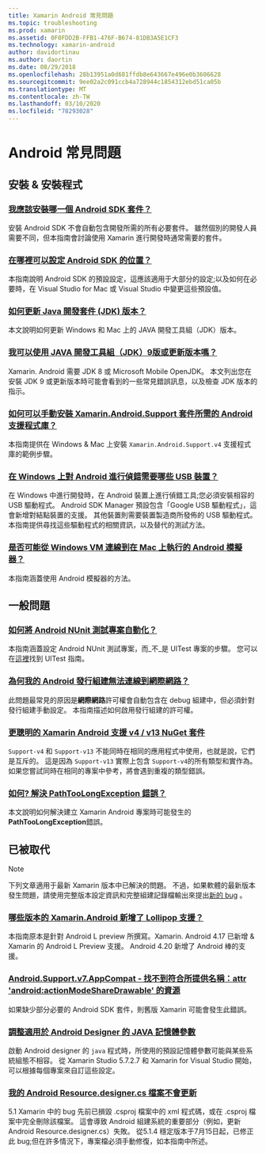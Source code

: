 ```yaml
---
title: Xamarin Android 常見問題
ms.topic: troubleshooting
ms.prod: xamarin
ms.assetid: 0F0FDD2B-FFB1-476F-B674-81DB3A5E1CF3
ms.technology: xamarin-android
author: davidortinau
ms.author: daortin
ms.date: 08/29/2018
ms.openlocfilehash: 28b13951a0d681ffdb8e643667e496e0b3606628
ms.sourcegitcommit: 9ee02a2c091ccb4a728944c1854312ebd51ca05b
ms.translationtype: MT
ms.contentlocale: zh-TW
ms.lasthandoff: 03/10/2020
ms.locfileid: "78293028"
---
```

# <a name="android-frequently-asked-questions"></a>Android 常見問題

## <a name="installation--setup"></a>安裝 & 安裝程式

### <a name="which-android-sdk-packages-should-i-install"></a>[我應該安裝哪一個 Android SDK 套件？](install-android-sdk-packages.md)

安裝 Android SDK 不會自動包含開發所需的所有必要套件。 雖然個別的開發人員需要不同，但本指南會討論使用 Xamarin 進行開發時通常需要的套件。

### <a name="where-can-i-set-my-android-sdk-locations"></a>[在哪裡可以設定 Android SDK 的位置？](android-sdk-location.md)

本指南說明 Android SDK 的預設設定，這應該適用于大部分的設定;以及如何在必要時，在 Visual Studio for Mac 或 Visual Studio 中變更這些預設值。

### <a name="how-do-i-update-the-java-development-kit-jdk-version"></a>[如何更新 Java 開發套件 (JDK) 版本？](update-jdk.md)

本文說明如何更新 Windows 和 Mac 上的 JAVA 開發工具組（JDK）版本。

### <a name="can-i-use-java-development-kit-jdk-version-9-or-later"></a>[我可以使用 JAVA 開發工具組（JDK）9版或更新版本嗎？](jdk9-errors.md)

Xamarin. Android 需要 JDK 8 或 Microsoft Mobile OpenJDK。 本文列出您在安裝 JDK 9 或更新版本時可能會看到的一些常見錯誤訊息，以及檢查 JDK 版本的指示。

### <a name="how-can-i-manually-install-the-android-support-libraries-required-by-the-xamarinandroidsupport-packages"></a>[如何可以手動安裝 Xamarin.Android.Support 套件所需的 Android 支援程式庫？](install-android-support-library.md)

本指南提供在 Windows & Mac 上安裝 `Xamarin.Android.Support.v4` 支援程式庫的範例步驟。

### <a name="what-usb-drivers-do-i-need-to-debug-android-on-windows"></a>[在 Windows 上對 Android 進行偵錯需要哪些 USB 裝置？](android-drivers-debug-windows.md)

在 Windows 中進行開發時，在 Android 裝置上進行偵錯工具;您必須安裝相容的 USB 驅動程式。 Android SDK Manager 預設包含「Google USB 驅動程式」，這會新增對結點裝置的支援。
其他裝置則需要裝置製造商所發佈的 USB 驅動程式。 本指南提供尋找這些驅動程式的相關資訊，以及替代的測試方法。

### <a name="is-it-possible-to-connect-to-android-emulators-running-on-a-mac-from-a-windows-vm"></a>[是否可能從 Windows VM 連線到在 Mac 上執行的 Android 模擬器？](connect-android-emulator-mac-windows.md)

本指南涵蓋使用 Android 模擬器的方法。

## <a name="general-questions"></a>一般問題

### <a name="how-do-i-automate-an-android-nunit-test-project"></a>[如何將 Android NUnit 測試專案自動化？](automate-android-nunit-test.md)

本指南涵蓋設定 Android NUnit 測試專案，而_不_是 UITest 專案的步驟。 您可以在[這裡](/appcenter/test-cloud/preparing-for-upload)找到 UITest 指南。

### <a name="why-cant-my-android-release-build-connect-to-the-internet"></a>[為何我的 Android 發行組建無法連線到網際網路？](android-internet.md)

此問題最常見的原因是**網際網路**許可權會自動包含在 debug 組建中，但必須針對發行組建手動設定。 本指南描述如何啟用發行組建的許可權。

### <a name="smarter-xamarin-android-support-v4--v13-nuget-packages"></a>[更聰明的 Xamarin Android 支援 v4 / v13 NuGet 套件](android-support-v4v13-libraries.md)

`Support-v4` 和 `Support-v13` 不能同時在相同的應用程式中使用，也就是說，它們是互斥的。 這是因為 `Support-v13` 實際上包含 `Support-v4`的所有類型和實作為。 如果您嘗試同時在相同的專案中參考，將會遇到重複的類型錯誤。

### <a name="how-do-i-resolve-a-pathtoolongexception-error"></a>[如何? 解決 PathTooLongException 錯誤？](path-too-long-exception.md)

本文說明如何解決建立 Xamarin Android 專案時可能發生的**PathTooLongException**錯誤。

## <a name="deprecated"></a>已被取代

> [!NOTE]
> 下列文章適用于最新 Xamarin 版本中已解決的問題。 不過，如果軟體的最新版本發生問題，請使用完整版本設定資訊和完整組建記錄檔輸出來提出[新的 bug](~/cross-platform/troubleshooting/questions/howto-file-bug.md) 。

### <a name="what-version-of-xamarinandroid-added-lollipop-support"></a>[哪些版本的 Xamarin.Android 新增了 Lollipop 支援？](xa-lollipop.md)

本指南原本是針對 Android L preview 所撰寫。Xamarin. Android 4.17 已新增 & Xamarin 的 Android L Preview 支援。 Android 4.20 新增了 Android 棒的支援。

### <a name="androidsupportv7appcompat---no-resource-found-that-matches-the-given-name-attr-androidactionmodesharedrawable"></a>[Android.Support.v7.AppCompat - 找不到符合所提供名稱：attr 'android:actionModeShareDrawable' 的資源](missing-action-mode-share-drawable.md)

如果缺少部分必要的 Android SDK 套件，則舊版 Xamarin 可能會發生此錯誤。

### <a name="adjusting-java-memory-parameters-for-the-android-designer"></a>[調整適用於 Android Designer 的 JAVA 記憶體參數](android-designer-java-memory.md)

啟動 Android designer 的 `java` 程式時，所使用的預設記憶體參數可能與某些系統組態不相容。 從 Xamarin Studio 5.7.2.7 和 Xamarin for Visual Studio 開始，可以根據每個專案來自訂這些設定。

### <a name="my-android-resourcedesignercs-file-will-not-update"></a>[我的 Android Resource.designer.cs 檔案不會更新](resource-designer-wont-update.md)

5\.1 Xamarin 中的 bug 先前已損毀 .csproj 檔案中的 xml 程式碼，或在 .csproj 檔案中完全刪除該檔案。 這會導致 Android 組建系統的重要部分（例如，更新 Android Resource.designer.cs）失敗。 從5.1.4 穩定版本于7月15日起，已修正此 bug;但在許多情況下，專案檔必須手動修復，如本指南中所述。
